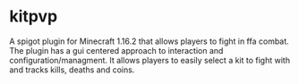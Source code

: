 # kitpvp
A spigot plugin for Minecraft 1.16.2 that allows players to fight in ffa combat. The plugin has a gui centered approach to interaction and configuration/managment. It allows players to easily select a kit to fight with and tracks kills, deaths and coins.
